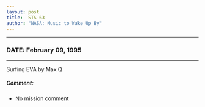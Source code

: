```yaml
---
layout: post
title:  STS-63
author: "NASA: Music to Wake Up By"
---
```


----
### DATE: February 09, 1995
----
Surfing EVA by Max Q

##### Comment:
* No mission comment
